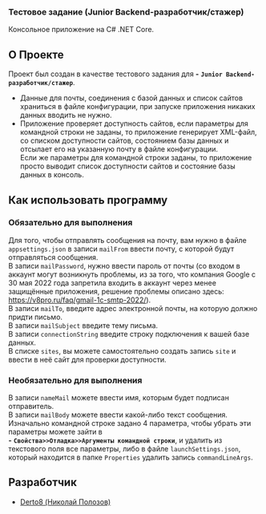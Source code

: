 ### Тестовое задание (Junior Backend-разработчик/стажер)

Консольное приложение на C# .NET Core.

## О Проекте
Проект был создан в качестве тестового задания для **-** **`Junior Backend-разработчик/стажер`**.
- Данные для почты, соединения с базой данных и список сайтов храниться в файле конфигурации, при запуске приложения никаких данных вводить не нужно.
- Приложение проверяет доступность сайтов, если параметры для командной строки не заданы, то приложение генерирует XML-файл, со списком доступности сайтов, состоянием базы данных и отсылает его на указанную почту в файле конфигурации. <br> Если же параметры для командной строки заданы, то приложение просто выводит список доступности сайтов и состояние базы данных в консоль.

## Как использовать программу

### Обязательно для выполнения
Для того, чтобы отправлять сообщения на почту, вам нужно в файле `appsettings.json` в записи `mailFrom` ввести почту, с которой будут отправляться сообщения. <br> В записи `mailPassword`, нужно ввести пароль от почты (со входом в аккаунт могут возникнуть проблемы, из за того, что компания Google с 30 мая 2022 года запретила входить в аккаунт через менее защищённые приложения, решение проблемы описано здесь: https://v8pro.ru/faq/gmail-1c-smtp-2022/). <br>
В записи `mailTo`, введите адрес электронной почты, на которую должно придти письмо. <br>
В записи `mailSubject` введите тему письма. <br>
В записи `connectionString` введите строку подключения к вашей базе данных. <br> В списке `sites`, вы можете самостоятельно создать запись `site` и ввести в неё сайт для проверки доступности. <br>

### Необязательно для выполнения
В записи `nameMail` можете ввести имя, которым будет подписан отправитель. <br>
В записи `mailBody` можете ввести какой-либо текст сообщения. <br>
Изначально командной строке задано 4 параметра, чтобы убрать эти параметры можете зайти в <br> **-** **`Свойства>>Отладка>>Аргументы командной строки`**, и удалить из текстового поля все параметры, либо в файле `launchSettings.json`, который находится в папке `Properties` удалить запись `commandLineArgs`. <br>
## Разработчик
- [Derto8 (Николай Полозов)](https://github.com/Derto8)
